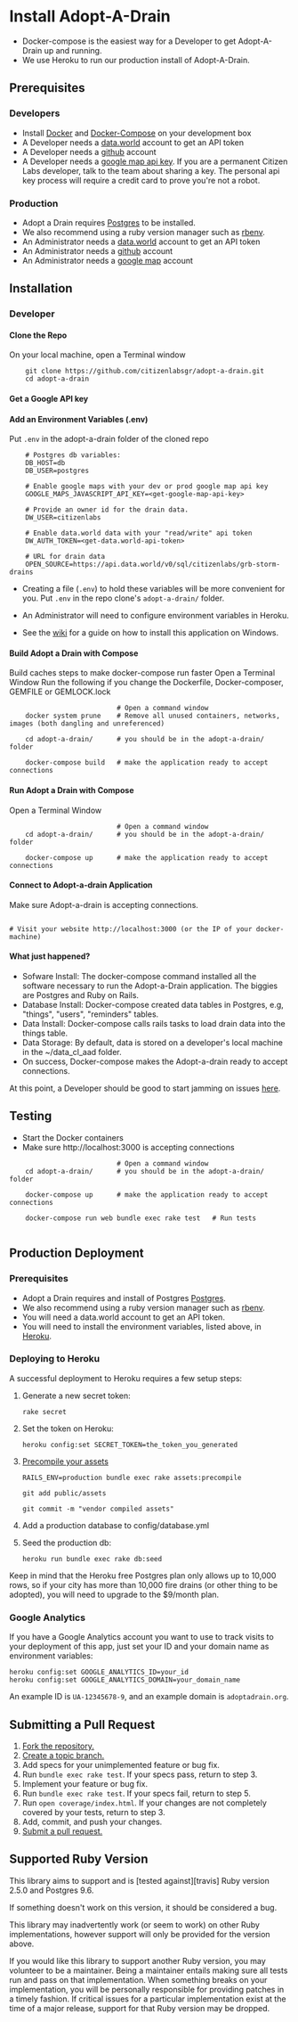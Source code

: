 # Install Adopt-A-Drain
* Docker-compose is the easiest way for a Developer to get Adopt-A-Drain up and running.
* We use Heroku to run our production install of Adopt-A-Drain.

## Prerequisites

### Developers

* Install [Docker](https://www.docker.com/get-started) and [Docker-Compose](https://docs.docker.com/compose/install/) on your development box
* A Developer needs a [data.world](https://data.world) account to get an API token 
* A Developer needs a  [github](https://github.com) account
* A Developer needs a [google map api key](https://developers.google.com/maps/documentation/javascript/get-api-key). If you are a permanent Citizen Labs developer, talk to the team about sharing a key. The personal api key process will require a credit card to prove you're not a robot. 

### Production
* Adopt a Drain requires [Postgres](http://www.postgresql.org/) to be installed.
* We also recommend using a ruby version manager such as [rbenv](https://github.com/rbenv/rbenv).
* An Administrator needs a [data.world](https://data.world) account to get an API token 
* An Administrator needs a  [github](https://github.com) account
* An Administrator needs a [google map](https://cloud.google.com/maps-platform/) account

## Installation
### Developer
#### Clone the Repo
On your local machine, open a Terminal window
```
    git clone https://github.com/citizenlabsgr/adopt-a-drain.git
    cd adopt-a-drain
```

#### Get a Google API key 


#### Add an Environment Variables (.env)
Put `.env` in the adopt-a-drain folder of the cloned repo
```
    # Postgres db variables:
    DB_HOST=db
    DB_USER=postgres

    # Enable google maps with your dev or prod google map api key
    GOOGLE_MAPS_JAVASCRIPT_API_KEY=<get-google-map-api-key>

    # Provide an owner id for the drain data.
    DW_USER=citizenlabs

    # Enable data.world data with your "read/write" api token
    DW_AUTH_TOKEN=<get-data.world-api-token> 

    # URL for drain data
    OPEN_SOURCE=https://api.data.world/v0/sql/citizenlabs/grb-storm-drains
```
* Creating a file (`.env`) to hold these variables will be more convenient for you. Put `.env` in the repo clone's `adopt-a-drain/` folder.
* An Administrator will need to configure environment variables in Heroku.

* See the [wiki](https://github.com/citizenlabsgr/adopt-a-drain/wiki/Windows-Development-Environment) for a guide on how to install this application on Windows.



#### Build Adopt a Drain with Compose
Build caches steps to make docker-compose run faster 
Open a Terminal Window
Run the following if you change the Dockerfile, Docker-composer, GEMFILE or GEMLOCK.lock
```
                           # Open a command window
    docker system prune    # Remove all unused containers, networks, images (both dangling and unreferenced) 

    cd adopt-a-drain/      # you should be in the adopt-a-drain/ folder

    docker-compose build   # make the application ready to accept connections

```

#### Run Adopt a Drain with Compose
Open a Terminal Window
```    
                           # Open a command window
    cd adopt-a-drain/      # you should be in the adopt-a-drain/ folder

    docker-compose up      # make the application ready to accept connections

```

#### Connect to Adopt-a-drain Application
Make sure Adopt-a-drain is accepting connections.
```

# Visit your website http://localhost:3000 (or the IP of your docker-machine)
```

#### What just happened? 
* Sofware Install: The docker-compose command installed all the software necessary to run the Adopt-a-Drain application. The biggies are Postgres and Ruby on Rails.   
* Database Install: Docker-compose created data tables in Postgres, e.g,  "things", "users", "reminders" tables.
* Data Install: Docker-compose calls rails tasks to load drain data into the things table.
* Data Storage: By default, data is stored on a developer's local machine in the ~/data_cl_aad folder.
* On success, Docker-compose makes the Adopt-a-drain ready to accept connections.

At this point, a Developer should be good to start jamming on issues [here](https://github.com/citizenlabsgr/adopt-a-drain/issues).

## Testing
* Start the Docker containers 
* Make sure http://localhost:3000 is accepting connections
```
                           # Open a command window
    cd adopt-a-drain/      # you should be in the adopt-a-drain/ folder

    docker-compose up      # make the application ready to accept connections    

    docker-compose run web bundle exec rake test   # Run tests
    
```



## Production Deployment

### Prerequisites
* Adopt a Drain requires and install of Postgres [Postgres](http://www.postgresql.org/).
* We also recommend using a ruby version manager such as [rbenv](https://github.com/rbenv/rbenv).
* You will need a data.world account to get an API token.
* You will need to install the environment variables, listed above, in [Heroku]().

### Deploying to Heroku
A successful deployment to Heroku requires a few setup steps:

1. Generate a new secret token:

    ```
    rake secret
    ```

2. Set the token on Heroku:

    ```
    heroku config:set SECRET_TOKEN=the_token_you_generated
    ```

3. [Precompile your assets](https://devcenter.heroku.com/articles/rails3x-asset-pipeline-cedar)

    ```
    RAILS_ENV=production bundle exec rake assets:precompile

    git add public/assets

    git commit -m "vendor compiled assets"
    ```

4. Add a production database to config/database.yml

5. Seed the production db:

    `heroku run bundle exec rake db:seed`

Keep in mind that the Heroku free Postgres plan only allows up to 10,000 rows,
so if your city has more than 10,000 fire drains (or other thing to be
adopted), you will need to upgrade to the $9/month plan.

### Google Analytics
If you have a Google Analytics account you want to use to track visits to your
deployment of this app, just set your ID and your domain name as environment
variables:

    heroku config:set GOOGLE_ANALYTICS_ID=your_id
    heroku config:set GOOGLE_ANALYTICS_DOMAIN=your_domain_name

An example ID is `UA-12345678-9`, and an example domain is `adoptadrain.org`.




## Submitting a Pull Request
1. [Fork the repository.][fork]
2. [Create a topic branch.][branch]
3. Add specs for your unimplemented feature or bug fix.
4. Run `bundle exec rake test`. If your specs pass, return to step 3.
5. Implement your feature or bug fix.
6. Run `bundle exec rake test`. If your specs fail, return to step 5.
7. Run `open coverage/index.html`. If your changes are not completely covered
   by your tests, return to step 3.
8. Add, commit, and push your changes.
9. [Submit a pull request.][pr]

[fork]: http://help.github.com/fork-a-repo/
[branch]: https://guides.github.com/introduction/flow/
[pr]: http://help.github.com/send-pull-requests/

## Supported Ruby Version
This library aims to support and is [tested against][travis] Ruby version 2.5.0
and Postgres 9.6.

If something doesn't work on this version, it should be considered a bug.

This library may inadvertently work (or seem to work) on other Ruby
implementations, however support will only be provided for the version above.

If you would like this library to support another Ruby version, you may
volunteer to be a maintainer. Being a maintainer entails making sure all tests
run and pass on that implementation. When something breaks on your
implementation, you will be personally responsible for providing patches in a
timely fashion. If critical issues for a particular implementation exist at the
time of a major release, support for that Ruby version may be dropped.
